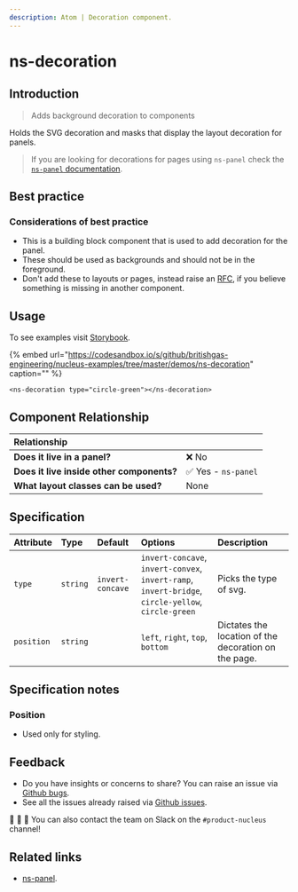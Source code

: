 ```yaml
---
description: Atom | Decoration component.
---
```


# ns-decoration

## Introduction

> Adds background decoration to components

Holds the SVG decoration and masks that display the layout decoration for panels.

>  If you are looking for decorations for pages using `ns-panel` check the [`ns-panel` documentation](https://britishgas.design/components/ns-panel).

## Best practice

### Considerations of best practice

* This is a building block component that is used to add decoration for the panel.
* These should be used as backgrounds and should not be in the foreground.
* Don't add these to layouts or pages, instead raise an [RFC](https://github.com/ConnectedHomes/nucleus/issues/new?assignees=&labels=&template=b--request-a-change.md&title=%5BRFC%5D), if you believe something is missing in another component.

## Usage

To see examples visit [Storybook](https://britishgas.co.uk/nucleus/demo/index.html?path=/story/ns-decoration--circle-green).

{% embed url="https://codesandbox.io/s/github/britishgas-engineering/nucleus-examples/tree/master/demos/ns-decoration" caption="" %}

```markup
<ns-decoration type="circle-green"></ns-decoration>
```

## Component Relationship

|  **Relationship**  |  |
| :--- | :--- |
| **Does it live in a panel?** | ❌ No |
| **Does it live inside other components?** | ✅ Yes -  `ns-panel` |
| **What layout classes can be used?**  | None |

## Specification

| Attribute | Type | Default   | Options   | Description |
| :--- | :--- | :--- | :--- | :--- |
| `type` | `string` | `invert-concave` | `invert-concave`, `invert-convex`, `invert-ramp`, `invert-bridge`, `circle-yellow`, `circle-green` | Picks the type of svg. |
| `position` | `string` |  |`left`, `right`, `top`, `bottom`| Dictates the location of the decoration on the page. |

## Specification notes

### Position

* Used only for styling.

## Feedback

* Do you have insights or concerns to share? You can raise an issue via [Github bugs](https://github.com/ConnectedHomes/nucleus/issues/new?assignees=&labels=Bug&template=a--bug-report.md&title=[bug]%20[ns-decoration]).
* See all the issues already raised via [Github issues](https://github.com/connectedHomes/nucleus/issues?utf8=%E2%9C%93&q=is%3Aopen+is%3Aissue+label%3ABug+[ns-decoration]).

💩 🎉 🦄 You can also contact the team on Slack on the `#product-nucleus` channel!

## Related links

* [ns-panel](https://docs.britishgas.design/components/ns-panel).
